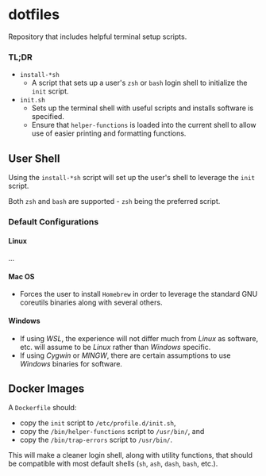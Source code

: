 # dotfiles

Repository that includes helpful terminal setup scripts.

### TL;DR

- `install-*sh`
  - A script that sets up a user's `zsh` or `bash` login shell to initialize the `init` script.
- `init.sh`
  - Sets up the terminal shell with useful scripts and installs software is specified.
  - Ensure that `helper-functions` is loaded into the current shell to allow use of easier printing and formatting functions.

## User Shell

Using the `install-*sh` script will set up the user's shell to leverage the `init` script.

Both `zsh` and `bash` are supported - `zsh` being the preferred script.

### Default Configurations

#### Linux

...

#### Mac OS

- Forces the user to install `Homebrew` in order to leverage the standard GNU coreutils binaries along with several others.

#### Windows

- If using _WSL_, the experience will not differ much from _Linux_ as software, etc. will assume to be _Linux_ rather than _Windows_ specific.
- If using _Cygwin_ or _MINGW_, there are certain assumptions to use _Windows_ binaries for software.

## Docker Images

A `Dockerfile` should:

- copy the `init` script to `/etc/profile.d/init.sh`,
- copy the `/bin/helper-functions` script to `/usr/bin/`, and
- copy the `/bin/trap-errors` script to `/usr/bin/`.

This will make a cleaner login shell, along with utility functions, that should be compatible with most default shells (`sh`, `ash`, `dash`, `bash`, etc.).
